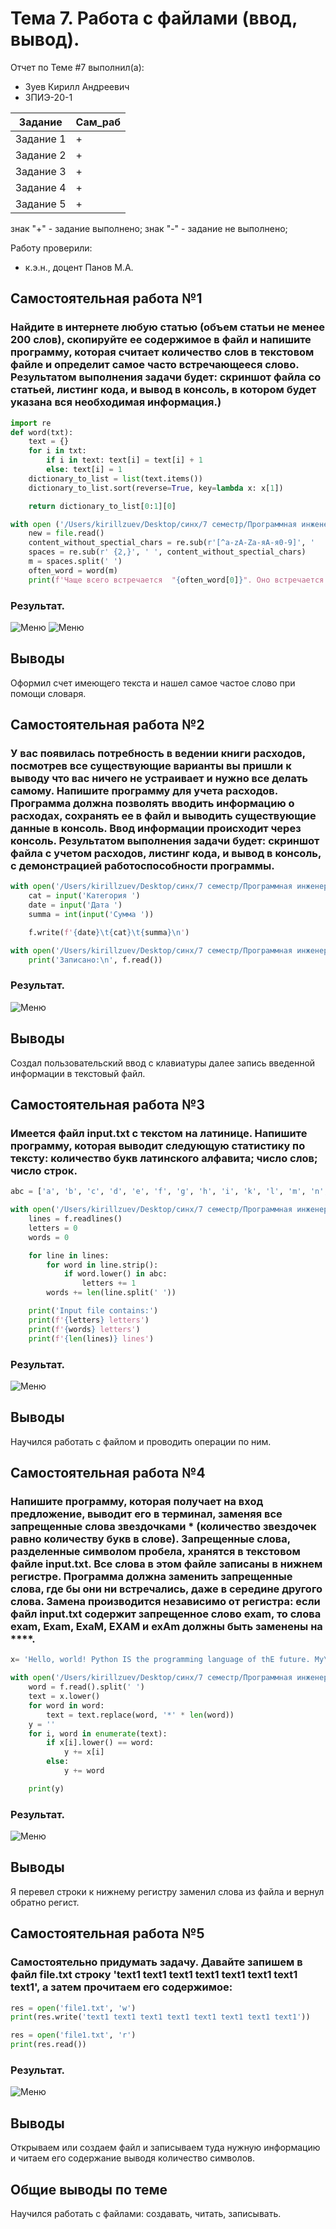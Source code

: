# Тема 7. Работа с файлами (ввод, вывод).
 
Отчет по Теме #7 выполнил(а):
- Зуев Кирилл Андреевич
- ЗПИЭ-20-1

| Задание | Сам_раб |
| ------ | ------ | 
| Задание 1 | + | 
| Задание 2 | +| 
| Задание 3 | + |
| Задание 4 | + | 
| Задание 5 | + | 

знак "+" - задание выполнено; знак "-" - задание не выполнено;

Работу проверили:
-  к.э.н., доцент Панов М.А.

## Самостоятельная работа №1
### Найдите в интернете любую статью (объем статьи не менее 200 слов), скопируйте ее содержимое в файл и напишите программу, которая считает количество слов в текстовом файле и определит самое часто встречающееся слово. Результатом выполнения задачи будет: скриншот файла со статьей, листинг кода, и вывод в консоль, в котором будет указана вся необходимая информация.)


```python
import re
def word(txt):
    text = {}
    for i in txt:
        if i in text: text[i] = text[i] + 1
        else: text[i] = 1
    dictionary_to_list = list(text.items())
    dictionary_to_list.sort(reverse=True, key=lambda x: x[1])

    return dictionary_to_list[0:1][0]

with open ('/Users/kirillzuev/Desktop/синх/7 семестр/Программная инженерия/pic7/n.txt', 'r') as file:
    new = file.read()
    content_without_spectial_chars = re.sub(r'[^a-zA-Zа-яА-я0-9]', '  ', new)
    spaces = re.sub(r' {2,}', ' ', content_without_spectial_chars)
    m = spaces.split(' ')
    often_word = word(m)
    print(f'Чаще всего встречается  "{often_word[0]}". Оно встречается {often_word[1]} раз '  ', всего слов = ', len(m))

```
### Результат.
![Меню](pic7/lab7_1txt.png)
![Меню](pic7/lab7_1.png)
## Выводы

Оформил счет имеющего текста и  нашел самое частое слово при помощи словаря.

## Самостоятельная работа №2
### У вас появилась потребность в ведении книги расходов, посмотрев все существующие варианты вы пришли к выводу что вас ничего не устраивает и нужно все делать самому. Напишите программу для учета расходов. Программа должна позволять вводить информацию о расходах, сохранять ее в файл и выводить существующие данные в консоль. Ввод информации происходит через консоль. Результатом выполнения задачи будет: скриншот файла с учетом расходов, листинг кода, и вывод в консоль, с демонстрацией работоспособности программы.

```python
with open('/Users/kirillzuev/Desktop/синх/7 семестр/Программная инженерия/pic7/1.txt', 'a') as f:
    cat = input('Категория ')
    date = input('Дата ')
    summa = int(input('Сумма '))

    f.write(f'{date}\t{cat}\t{summa}\n')

with open('/Users/kirillzuev/Desktop/синх/7 семестр/Программная инженерия/pic7/1.txt', 'r') as f:
    print('Записано:\n', f.read())

```
### Результат.
![Меню](pic7/lab7_2.png)
## Выводы

Создал пользовательский ввод с клавиатуры далее запись  введенной информации в текстовый файл.

## Самостоятельная работа №3
### Имеется файл input.txt с текстом на латинице. Напишите программу, которая выводит следующую статистику по тексту: количество букв латинского алфавита; число слов; число строк.


```python
abc = ['a', 'b', 'c', 'd', 'e', 'f', 'g', 'h', 'i', 'k', 'l', 'm', 'n', 'o', 'p', 'q', 'r', 's', 't', 'u', 'v', 'x', 'y', 'z']

with open('/Users/kirillzuev/Desktop/синх/7 семестр/Программная инженерия/pic7/6.txt', 'r') as f:
    lines = f.readlines()
    letters = 0
    words = 0

    for line in lines:
        for word in line.strip():
            if word.lower() in abc:
                letters += 1
        words += len(line.split(' '))

    print('Input file contains:')
    print(f'{letters} letters')
    print(f'{words} letters')
    print(f'{len(lines)} lines')

```
### Результат.
![Меню](pic7/lab7_3.png)
## Выводы

Научился работать с файлом и проводить операции по ним.

## Самостоятельная работа №4
### Напишите программу, которая получает на вход предложение, выводит его в терминал, заменяя все запрещенные слова звездочками * (количество звездочек равно количеству букв в слове). Запрещенные слова, разделенные символом пробела, хранятся в текстовом файле input.txt. Все слова в этом файле записаны в нижнем регистре. Программа должна заменить запрещенные слова, где бы они ни встречались, даже в середине другого слова. Замена производится независимо от регистра: если файл input.txt содержит запрещенное слово exam, то слова exam, Exam, ExaM, EXAM и exAm должны быть заменены на ****.


```python
x= 'Hello, world! Python IS the programming language of thE future. My\nEMAIL is....\nPYTHON is awesome!!!!'

with open('/Users/kirillzuev/Desktop/синх/7 семестр/Программная инженерия/pic7/text.txt', 'r') as f:
    word = f.read().split(' ')
    text = x.lower()
    for word in word:
        text = text.replace(word, '*' * len(word))
    y = ''
    for i, word in enumerate(text):
        if x[i].lower() == word:
            y += x[i]
        else:
            y += word

    print(y)

```
### Результат.
![Меню](pic7/lab7_4.png)

## Выводы

Я перевел строки к нижнему регистру заменил слова из файла и вернул обратно регист. 

   
## Самостоятельная работа №5
### Самостоятельно придумать задачу. Давайте запишем в файл file.txt строку 'text1 text1 text1 text1 text1 text1 text1 text1', а затем прочитаем его содержимое:
```python
res = open('file1.txt', 'w')
print(res.write('text1 text1 text1 text1 text1 text1 text1 text1'))

res = open('file1.txt', 'r')
print(res.read())
```
### Результат.
![Меню](pic7/lab7_5.png)
## Выводы

Открываем или создаем файл и записываем туда нужную информацию и читаем его содержание выводя количество символов.


## Общие выводы по теме
Научился работать с файлами: создавать, читать, записывать.



